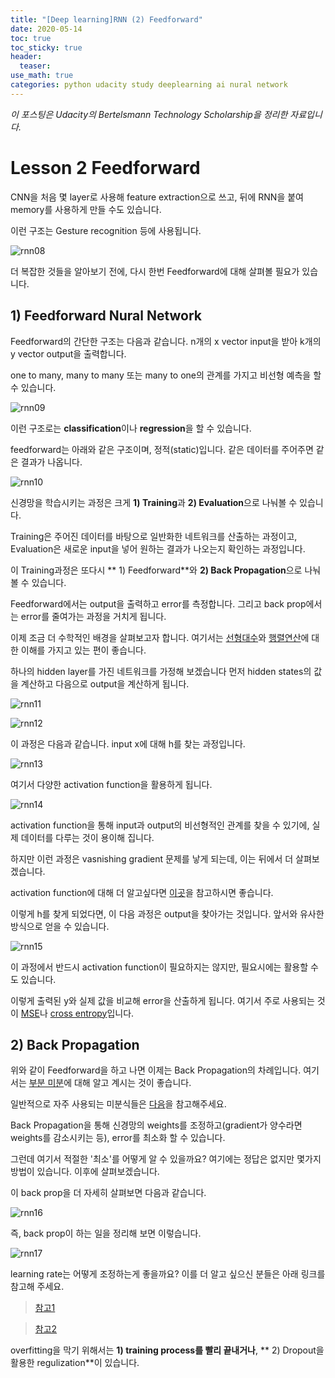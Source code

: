 ```yaml
---
title: "[Deep learning]RNN (2) Feedforward"
date: 2020-05-14
toc: true
toc_sticky: true
header:
  teaser: 
use_math: true
categories: python udacity study deeplearning ai nural network
---
```


*이 포스팅은 Udacity의 Bertelsmann Technology Scholarship을 정리한 자료입니다.*  

# Lesson 2 Feedforward

CNN을 처음 몇 layer로 사용해 feature extraction으로 쓰고, 뒤에 RNN을 붙여 memory를 사용하게 만들 수도 있습니다.

이런 구조는 Gesture recognition 등에 사용됩니다.

![rnn08](https://drive.google.com/uc?id=1UFaRGFLsEB40Pem5hEyzup3ODheFJn5C)

더 복잡한 것들을 알아보기 전에, 다시 한번 Feedforward에 대해 살펴볼 필요가 있습니다. 


## 1) Feedforward Nural Network

Feedforward의 간단한 구조는 다음과 같습니다. n개의 x vector input을 받아 k개의 y vector output을 출력합니다.

one to many, many to many 또는 many to one의 관계를 가지고 비선형 예측을 할 수 있습니다.

![rnn09](https://drive.google.com/uc?id=1EJ4nTaJ5pzs4InK7Ol1A-5tq3j3GiWh7)

이런 구조로는 **classification**이나 **regression**을 할 수 있습니다. 

feedforward는 아래와 같은 구조이며, 정적(static)입니다. 같은 데이터를 주어주면 같은 결과가 나옵니다.

![rnn10](https://drive.google.com/uc?id=1iOvDb9r98mc-JJoRDuJUMB9hjvuwXpjK)

신경망을 학습시키는 과정은 크게 **1) Training**과 **2) Evaluation**으로 나눠볼 수 있습니다.

Training은 주어진 데이터를 바탕으로 일반화한 네트워크를 산출하는 과정이고, Evaluation은 새로운 input을 넣어 원하는 결과가 나오는지 확인하는 과정입니다.

이 Training과정은 또다시 ** 1) Feedforward**와 **2) Back Propagation**으로 나눠볼 수 있습니다.

Feedforward에서는 output을 출력하고 error를 측정합니다. 그리고 back prop에서는 error를 줄여가는 과정을 거치게 됩니다.

이제 조금 더 수학적인 배경을 살펴보고자 합니다. 여기서는 [선형대수](http://linear.ups.edu/html/section-LC.html)와 [행렬연산](https://en.wikipedia.org/wiki/Matrix_multiplication)에 대한 이해를 가지고 있는 편이 좋습니다.

하나의 hidden layer를 가진 네트워크를 가정해 보겠습니다 먼저 hidden states의 값을 계산하고 다음으로 output을 계산하게 됩니다.

![rnn11](https://drive.google.com/uc?id=1pFDjkcZnzDkDuMeY2z6olql04aAeNCGJ)

![rnn12](https://drive.google.com/uc?id=1hL_wwRVDaiMI2o7IJjoizn1dkpfO_MK1)

이 과정은 다음과 같습니다. input x에 대해 h를 찾는 과정입니다. 

![rnn13](https://drive.google.com/uc?id=1Ij75gRGYjnL9iqshxBSGI65iCZmKkC3l)

여기서 다양한 activation function을 활용하게 됩니다.

![rnn14](https://drive.google.com/uc?id=1ugq0vo0908jFnjXV0Vmu7IoSeb8gg_rf)

activation function을 통해 input과 output의 비선형적인 관계를 찾을 수 있기에, 실제 데이터를 다루는 것이 용이해 집니다.

하지만 이런 과정은 vasnishing gradient 문제를 낳게 되는데, 이는 뒤에서 더 살펴보겠습니다.

activation function에 대해 더 알고싶다면 [이곳](https://github.com/Kulbear/deep-learning-nano-foundation/wiki/ReLU-and-Softmax-Activation-Functions)을 참고하시면 좋습니다.

이렇게 h를 찾게 되었다면, 이 다음 과정은 output을 찾아가는 것입니다. 앞서와 유사한 방식으로 얻을 수 있습니다.

![rnn15](https://drive.google.com/uc?id=1tgjpUiZ0bv5NQ0Jh3lfRzw--pil5p-_w)

이 과정에서 반드시 activation function이 필요하지는 않지만, 필요시에는 활용할 수도 있습니다. 

이렇게 출력된 y와 실제 값을 비교해 error을 산출하게 됩니다. 여기서 주로 사용되는 것이 [MSE](https://en.wikipedia.org/wiki/Mean_squared_error)나 [cross entropy](https://www.ics.uci.edu/~pjsadows/notes.pdf)입니다. 


## 2) Back Propagation

위와 같이 Feedforward을 하고 나면 이제는 Back Propagation의 차례입니다. 여기서는 [부분 미분](http://www.columbia.edu/itc/sipa/math/calc_rules_multivar.html)에 대해 알고 계시는 것이 좋습니다.

일반적으로 자주 사용되는 미분식들은 [다음](http://tutorial.math.lamar.edu/pdf/Common_Derivatives_Integrals.pdf)을 참고해주세요.

Back Propagation을 통해 신경망의 weights를 조정하고(gradient가 양수라면 weights를 감소시키는 등), error를 최소화 할 수 있습니다.

그런데 여기서 적절한 '최소'를 어떻게 알 수 있을까요? 여기에는 정답은 없지만 몇가지 방법이 있습니다. 이후에 살펴보겠습니다.

이 back prop을 더 자세히 살펴보면 다음과 같습니다.

![rnn16](https://drive.google.com/uc?id=1tKCa9_SqIjPM-n9Hykss8uBzQ4c8T2GA)

즉, back prop이 하는 일을 정리해 보면 이렇습니다.

![rnn17](https://drive.google.com/uc?id=1u5KQnNAAvQl29y3sEc_q62B2aVfmhvnr)

learning rate는 어떻게 조정하는게 좋을까요? 이를 더 알고 싶으신 분들은 아래 링크를 참고해 주세요.

> [참고1](http://blog.datumbox.com/tuning-the-learning-rate-in-gradient-descent/)

> [참고2](https://cs231n.github.io/neural-networks-3/#loss)

overfitting을 막기 위해서는 **1) training process를 빨리 끝내거나**, ** 2) Dropout을 활용한 regulization**이 있습니다.


